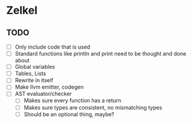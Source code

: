 # Zelkel

## TODO
- [ ] Only include code that is used
- [ ] Standard functions like println and print need to be thought and done about
- [ ] Global variables
- [ ] Tables, Lists
- [ ] Rewrite in itself
- [ ] Make llvm emitter, codegen
- [ ] AST evaluator/checker
    - [ ] Makes sure every function has a return
    - [ ] Makes sure types are consistent, no mismatching types
    - [ ] Should be an optional thing, maybe?